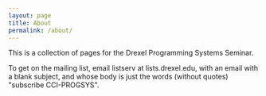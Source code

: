 ```yaml
---
layout: page
title: About
permalink: /about/
---
```


This is a collection of pages for the Drexel Programming Systems Seminar.

To get on the mailing list, email listserv at lists.drexel.edu, with an email with a blank subject, and whose body is just the words (without quotes) "subscribe CCI-PROGSYS".
